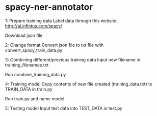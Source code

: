 # spacy-ner-annotator

1: Prepare training data
Label data through this website: http://ai.infintus.com/spacy/

Download json file

2: Change format
Convert json file to txt file with convert_spacy_train_data.py

3: Combining different/previous training data
Input new filename in training_filenames.txt

Run combine_training_data.py

4: Training model
Copy contents of new file created (training_data.txt) to TRAIN_DATA in train.py

Run train.py and name model

5: Testing model
Input test data into TEST_DATA in test.py
